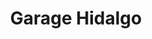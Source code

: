 ---
title: "Garage Hidalgo"
url: /burlada-burlata/garage-hidalgo/
shop: reparación de automóviles
---